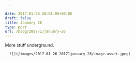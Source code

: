 ```yaml
---

date: 2017-01-26 20:01:00+00:00
draft: false
title: January 26
type: post
url: /blog/2017/1/january-26
---
```


More stuff underground.


  
      ![](/images/2017-01-26-20171january-26/image-asset.jpeg)

